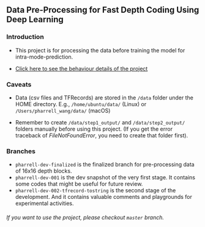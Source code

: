 ## Data Pre-Processing for Fast Depth Coding Using Deep Learning

### Introduction

* This project is for processing the data before training the model for intra-mode-prediction.

* [Click here to see the behaviour details of the project](http://fast-depth-coding.readthedocs.io/en/latest/data-collection.html#behaviours-of-the-project)

### Caveats

* Data (csv files and TFRecords) are stored in the ```/data``` folder under the HOME directory. E.g., ```/home/ubuntu/data/``` (Linux) or ```/Users/pharrell_wang/data/``` (macOS)

* Remember to create ```/data/step1_output/``` and ```/data/step2_output/``` folders manually before using this project. (If you get the error traceback of *FileNotFoundError*, you need to create that folder first).

### Branches

* ```pharrell-dev-finalized``` is the finalized branch for pre-processing data of 16x16 depth blocks.
* ```pharrell-dev-001``` is the dev snapshot of the very first stage. It contains some codes that might be useful for future review.
* ```pharrell-dev-002-tfrecord-tostring``` is the second stage of the development. And it contains valuable comments and playgrounds for experimental activities.

###### If you want to use the project, please checkout ```master``` branch.  
  